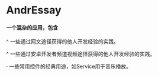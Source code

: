 # AndrEssay

#### 一个混杂的应用，包含

^ 一些通过网文途径获得的他人开发经验的实践。

^ 一些通过安卓开发者频道视频途径获得的他人开发经验的实践。

· 一些常用控件的经典用途，如Service用于音乐播放。
